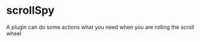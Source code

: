 scrollSpy
=========

A plugin can do some actions what you need when you are rolling the scroll wheel
